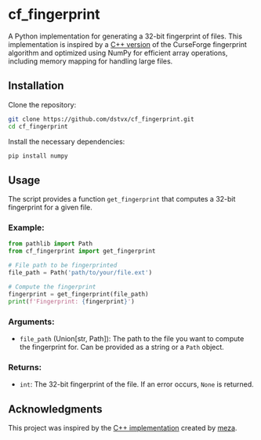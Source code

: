# cf_fingerprint

A Python implementation for generating a 32-bit fingerprint of files. This implementation is inspired by a [C++ version](https://github.com/meza/curseforge-fingerprint/blob/main/src/addon/fingerprint.cpp) of the CurseForge fingerprint algorithm and optimized using NumPy for efficient array operations, including memory mapping for handling large files.

## Installation

Clone the repository:

```bash
git clone https://github.com/dstvx/cf_fingerprint.git
cd cf_fingerprint
```

Install the necessary dependencies:

```bash
pip install numpy
```

## Usage

The script provides a function `get_fingerprint` that computes a 32-bit fingerprint for a given file.

### Example:

```python
from pathlib import Path
from cf_fingerprint import get_fingerprint

# File path to be fingerprinted
file_path = Path('path/to/your/file.ext')

# Compute the fingerprint
fingerprint = get_fingerprint(file_path)
print(f'Fingerprint: {fingerprint}')
```

### Arguments:
- `file_path` (Union[str, Path]): The path to the file you want to compute the fingerprint for. Can be provided as a string or a `Path` object.

### Returns:
- `int`: The 32-bit fingerprint of the file. If an error occurs, `None` is returned.

## Acknowledgments
This project was inspired by the [C++ implementation](https://github.com/meza/curseforge-fingerprint/blob/main/src/addon/fingerprint.cpp) created by [meza](https://github.com/meza).